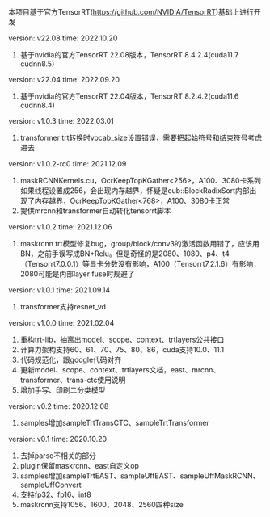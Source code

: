 本项目基于官方TensorRT(https://github.com/NVIDIA/TensorRT)基础上进行开发

version: v22.08
time: 2022.10.20
1. 基于nvidia的官方TensorRT 22.08版本，TensorRT 8.4.2.4(cuda11.7 cudnn8.5)

version: v22.04
time: 2022.09.20
1. 基于nvidia的官方TensorRT 22.04版本，TensorRT 8.2.4.2(cuda11.6 cudnn8.4)

version: v1.0.3
time: 2022.03.01
1. transformer trt转换时vocab_size设置错误，需要把起始符号和结束符号考虑进去

version: v1.0.2-rc0
time: 2021.12.09
1. maskRCNNKernels.cu，OcrKeepTopKGather<256>，A100、3080卡系列如果线程设置成256，会出现内存越界，怀疑是cub::BlockRadixSort内部出现了内存越界，OcrKeepTopKGather<768>，A100、3080卡正常
2. 提供mrcnn和transformer自动转化tensorrt脚本

version: v1.0.2
time: 2021.12.06
1. maskrcnn trt模型修复bug，group/block/conv3的激活函数用错了，应该用BN，之前手误写成BN+Relu。但是奇怪的是2080、1080、p4、t4（Tensorrt7.0.0.1）等显卡分数没有影响，A100（Tensorrt7.2.1.6）有影响，2080可能是内部layer fuse时规避了

version: v1.0.1
time: 2021.09.14
1. transformer支持resnet_vd

version: v1.0.0
time: 2021.02.04
1. 重构trt-lib，抽离出model、scope、context、trtlayers公共接口
2. 计算力架构支持60、61、70、75、80、86，cuda支持10.0、11.1
3. 代码规范化，跟google代码对齐
4. 更新model、scope、context、trtlayers文档，east、mrcnn、transformer、trans-ctc使用说明
5. 增加手写、印刷二分类模型

version: v0.2
time: 2020.12.08
1. samples增加sampleTrtTransCTC、sampleTrtTransformer

version: v0.1
time: 2020.10.20
1. 去掉parse不相关的部分
2. plugin保留maskrcnn、east自定义op
3. samples增加sampleTrtEAST、sampleUffEAST、sampleUffMaskRCNN、sampleUffConvert
4. 支持fp32、fp16、int8
5. maskrcnn支持1056、1600、2048、2560四种size